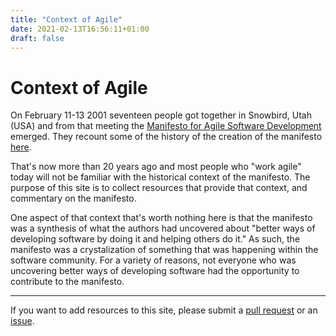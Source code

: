 ```yaml
---
title: "Context of Agile"
date: 2021-02-13T16:56:11+01:00
draft: false
---
```


# Context of Agile

On February 11-13 2001 seventeen people got together in Snowbird, Utah (USA) and from that meeting the [Manifesto for Agile Software Development](https://agilemanifesto.org/) emerged. They recount some of the history of the creation of the manifesto [here](https://agilemanifesto.org/history.html).

That's now more than 20 years ago and most people who "work agile" today will not be familiar with the historical context of the manifesto. The purpose of this site is to collect resources that provide that context, and commentary on the manifesto.

One aspect of that context that's worth nothing here is that the manifesto was a synthesis of what the authors had uncovered about "better ways of developing software by doing it and helping others do it." As such, the manifesto was a crystalization of something that was happening within the software community. For a variety of reasons, not everyone who was uncovering better ways of developing software had the opportunity to contribute to the manifesto.

---

If you want to add resources to this site, please submit a [pull request](https://github.com/j19sch/context-of-agile/pulls) or an [issue](https://github.com/j19sch/context-of-agile/issues).
